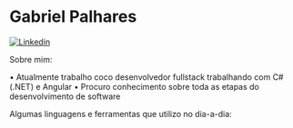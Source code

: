 # Gabriel Palhares

<a href="https://www.linkedin.com/in/gabriel-pizzani-palhares/"><img src="https://img.shields.io/badge/LinkedIn-0077B5?style=for-the-badge&logo=linkedin&logoColor=white" alt="Linkedin" ></a>

Sobre mim:

• Atualmente trabalho coco desenvolvedor fullstack trabalhando com C# (.NET) e Angular
• Procuro conhecimento sobre toda as etapas do desenvolvimento de software
    

Algumas linguagens e ferramentas que utilizo no dia-a-dia:
